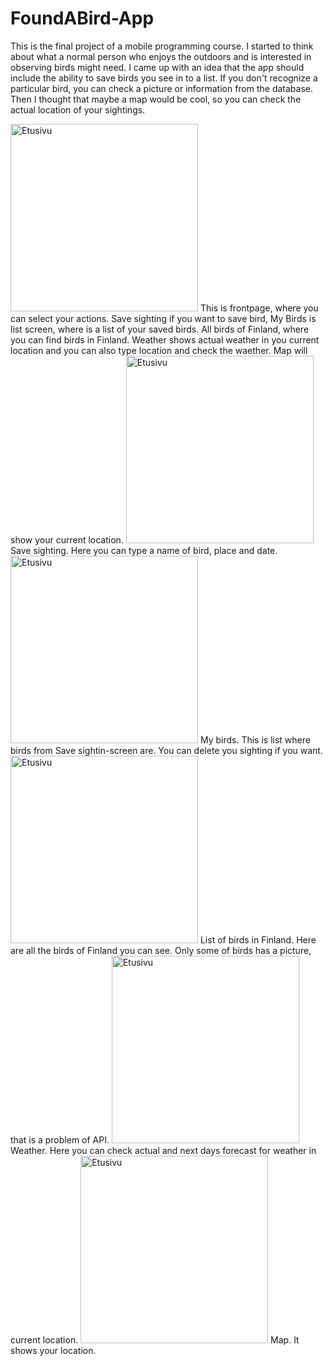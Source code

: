 # FoundABird-App
This is the final project of a mobile programming course. I started to think about what a normal person who enjoys the outdoors and is interested in observing birds might need. I came up with an idea that the app should include the ability to save birds you see in to a list. If you don't recognize a particular bird, you can check a picture or information from the database. Then I thought that maybe a map would be cool, so you can check the actual location of your sightings.


<img src="https://raw.githubusercontent.com/villlekorhonen/FoundABird-App/master/images/Homepage.jpg" alt="Etusivu" width="300">
This is frontpage, where you can select your actions. Save sighting if you want to save bird, My Birds is list screen, where is a list of your saved birds. All birds of Finland, where you can find birds in Finland. Weather shows actual weather in you current location and you can also type location and check the waether. Map will show your current location.

<img src="https://raw.githubusercontent.com/villlekorhonen/FoundABird-App/master/images/SavePAge.jpg" alt="Etusivu" width="300">
Save sighting. Here you can type a name of bird, place and date.


<img src="https://raw.githubusercontent.com/villlekorhonen/FoundABird-App/master/images/ListPage.jpg" alt="Etusivu" width="300">
My birds. This is list where birds from Save sightin-screen are. You can delete you sighting if you want.


<img src="https://raw.githubusercontent.com/villlekorhonen/FoundABird-App/master/images/BirdDatabase.jpg" alt="Etusivu" width="300">
List of birds in Finland. Here are all the birds of Finland you can see. Only some of birds has a picture, that is a problem of API.


<img src="https://raw.githubusercontent.com/villlekorhonen/FoundABird-App/master/images/WeatherPage.jpg" alt="Etusivu" width="300">
Weather. Here you can check actual and next days forecast for weather in current location.


<img src="https://raw.githubusercontent.com/villlekorhonen/FoundABird-App/master/images/MapPage.jpg" alt="Etusivu" width="300">
Map. It shows your location.

